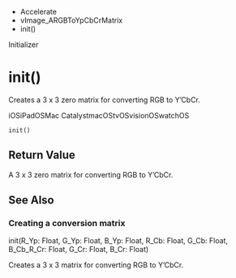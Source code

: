 

- Accelerate
- vImage_ARGBToYpCbCrMatrix
-  init() 

Initializer

# init()

Creates a 3 x 3 zero matrix for converting RGB to Y’CbCr.

iOSiPadOSMac CatalystmacOStvOSvisionOSwatchOS

``` source
init()
```

## Return Value

A 3 x 3 zero matrix for converting RGB to Y’CbCr.

## See Also

### Creating a conversion matrix

init(R_Yp: Float, G_Yp: Float, B_Yp: Float, R_Cb: Float, G_Cb: Float, B_Cb_R_Cr: Float, G_Cr: Float, B_Cr: Float)

Creates a 3 x 3 matrix for converting RGB to Y’CbCr.

